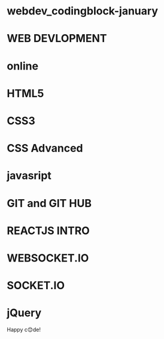 # webdev_codingblock-january
# WEB DEVLOPMENT

# online
# HTML5
# CSS3
# CSS Advanced
# javasript
# GIT and GIT HUB
# REACTJS INTRO
# WEBSOCKET.IO
# SOCKET.IO
# jQuery


Happy c😊de!
